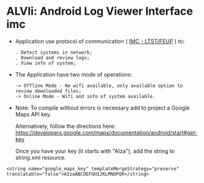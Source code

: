 # ALVIi: Android Log Viewer Interface imc

* Application use protocol of communication ( <a href="https://github.com/LSTS">IMC - LTST/FEUP</a> ) to:

      . Detect systems in network;
      . Download and review logs;
      . View info of system;
      
* The Application have two mode of operations:

      -> Offline Mode - No wifi available, only available option to review downloaded files;
      -> Online Mode - Wifi and info of system available.
      
* Note:
To compile without errors is necessary add to project a Google Maps API key.

    Alternatively, follow the directions here:
    https://developers.google.com/maps/documentation/android/start#get-key

    Once you have your key (it starts with "AIza"), add the string to string.xml resource.
```
<string name="google_maps_key" templateMergeStrategy="preserve" translatable="false">AIzaABCDEFGHIJKLMNOPQR</string>
```
